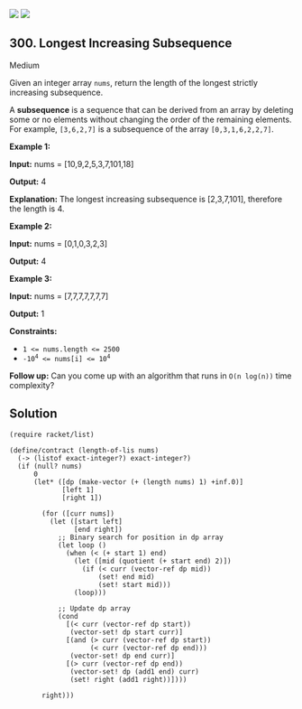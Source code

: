 [![](https://img.shields.io/github/stars/javadev/LeetCode-in-All?label=Stars&style=flat-square)](https://github.com/javadev/LeetCode-in-All)
[![](https://img.shields.io/github/forks/javadev/LeetCode-in-All?label=Fork%20me%20on%20GitHub%20&style=flat-square)](https://github.com/javadev/LeetCode-in-All/fork)

## 300\. Longest Increasing Subsequence

Medium

Given an integer array `nums`, return the length of the longest strictly increasing subsequence.

A **subsequence** is a sequence that can be derived from an array by deleting some or no elements without changing the order of the remaining elements. For example, `[3,6,2,7]` is a subsequence of the array `[0,3,1,6,2,2,7]`.

**Example 1:**

**Input:** nums = [10,9,2,5,3,7,101,18]

**Output:** 4

**Explanation:** The longest increasing subsequence is [2,3,7,101], therefore the length is 4.

**Example 2:**

**Input:** nums = [0,1,0,3,2,3]

**Output:** 4

**Example 3:**

**Input:** nums = [7,7,7,7,7,7,7]

**Output:** 1

**Constraints:**

*   `1 <= nums.length <= 2500`
*   <code>-10<sup>4</sup> <= nums[i] <= 10<sup>4</sup></code>

**Follow up:** Can you come up with an algorithm that runs in `O(n log(n))` time complexity?

## Solution

```racket
(require racket/list)

(define/contract (length-of-lis nums)
  (-> (listof exact-integer?) exact-integer?)
  (if (null? nums)
      0
      (let* ([dp (make-vector (+ (length nums) 1) +inf.0)]
             [left 1]
             [right 1])
        
        (for ([curr nums])
          (let ([start left]
                [end right])
            ;; Binary search for position in dp array
            (let loop ()
              (when (< (+ start 1) end)
                (let ([mid (quotient (+ start end) 2)])
                  (if (< curr (vector-ref dp mid))
                      (set! end mid)
                      (set! start mid)))
                (loop)))

            ;; Update dp array
            (cond
              [(< curr (vector-ref dp start))
               (vector-set! dp start curr)]
              [(and (> curr (vector-ref dp start))
                    (< curr (vector-ref dp end)))
               (vector-set! dp end curr)]
              [(> curr (vector-ref dp end))
               (vector-set! dp (add1 end) curr)
               (set! right (add1 right))])))

        right)))
```